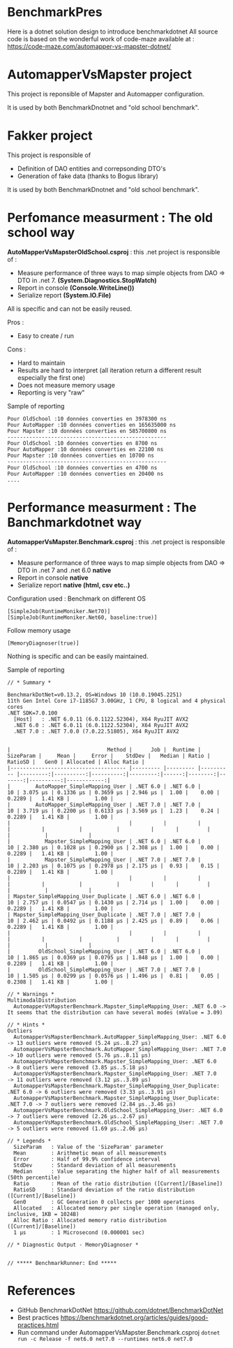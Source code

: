 # BenchmarkPres

Here is a dotnet solution design to introduce benchmarkdotnet
All source code is based on the wonderful work of code-maze available at : 
https://code-maze.com/automapper-vs-mapster-dotnet/



# AutomapperVsMapster project
This project is reponsible of Mapster and Automapper configuration. 

It is used by both BenchmarkDnotnet and "old school benchmark".

# Fakker project
This project is responsible of 
- Definition of DAO entities and correpsonding DTO's
- Generation of fake data (thanks to Bogus library)

It is used by both BenchmarkDnotnet and "old school benchmark".

# Perfomance measurment : The old school way

**AutoMapperVsMapsterOldSchool.csproj** : this .net project is responsible of :
- Measure performance of three ways to map simple objects from DAO => DTO in .net 7. **(System.Diagnostics.StopWatch)**
- Report in console **(Console.WriteLine())**
- Serialize report **(System.IO.File)**

All is specific and can not be easily reused.

Pros : 
- Easy to create / run

Cons : 
- Hard to maintain
- Results are hard to interpret (all iteration return a different result especially the first one)
- Does not measure memory usage
- Reporting is very "raw"

Sample of reporting 
```
Pour OldSchool :10 données converties en 3978300 ns
Pour AutoMapper :10 données converties en 165635000 ns
Pour Mapster :10 données converties en 585700800 ns
---------------------------------------------------
Pour OldSchool :10 données converties en 8700 ns
Pour AutoMapper :10 données converties en 22100 ns
Pour Mapster :10 données converties en 10700 ns
---------------------------------------------------
Pour OldSchool :10 données converties en 4700 ns
Pour AutoMapper :10 données converties en 20400 ns
....
```




# Performance measurment : The Banchmarkdotnet way

**AutomapperVsMapster.Benchmark.csproj** : this .net project is responsible of :
- Measure performance of three ways to map simple objects from DAO => DTO in .net 7 and .net 6.0 **native**
- Report in console **native**
- Serialize report **native (html, csv etc..)**

Configuration used :
Benchmark on different OS 
```
[SimpleJob(RuntimeMoniker.Net70)]
[SimpleJob(RuntimeMoniker.Net60, baseline:true)]
```

Follow memory usage
```
[MemoryDiagnoser(true)]
```

Nothing is specific and can be easily maintained.


Sample of reporting
```
// * Summary *

BenchmarkDotNet=v0.13.2, OS=Windows 10 (10.0.19045.2251)
11th Gen Intel Core i7-1185G7 3.00GHz, 1 CPU, 8 logical and 4 physical cores
.NET SDK=7.0.100
  [Host]   : .NET 6.0.11 (6.0.1122.52304), X64 RyuJIT AVX2
  .NET 6.0 : .NET 6.0.11 (6.0.1122.52304), X64 RyuJIT AVX2
  .NET 7.0 : .NET 7.0.0 (7.0.22.51805), X64 RyuJIT AVX2


|                               Method |      Job |  Runtime | SizeParam |     Mean |     Error |    StdDev |   Median | Ratio | RatioSD |   Gen0 | Allocated | Alloc Ratio |
|------------------------------------- |--------- |--------- |---------- |---------:|----------:|----------:|---------:|------:|--------:|-------:|----------:|------------:|
|        AutoMapper_SimpleMapping_User | .NET 6.0 | .NET 6.0 |        10 | 3.075 μs | 0.1336 μs | 0.3659 μs | 2.946 μs |  1.00 |    0.00 | 0.2289 |   1.41 KB |        1.00 |
|        AutoMapper_SimpleMapping_User | .NET 7.0 | .NET 7.0 |        10 | 3.719 μs | 0.2200 μs | 0.6133 μs | 3.569 μs |  1.23 |    0.24 | 0.2289 |   1.41 KB |        1.00 |
|                                      |          |          |           |          |           |           |          |       |         |        |           |             |
|           Mapster_SimpleMapping_User | .NET 6.0 | .NET 6.0 |        10 | 2.380 μs | 0.1028 μs | 0.2900 μs | 2.308 μs |  1.00 |    0.00 | 0.2289 |   1.41 KB |        1.00 |
|           Mapster_SimpleMapping_User | .NET 7.0 | .NET 7.0 |        10 | 2.203 μs | 0.1075 μs | 0.2978 μs | 2.175 μs |  0.93 |    0.15 | 0.2289 |   1.41 KB |        1.00 |
|                                      |          |          |           |          |           |           |          |       |         |        |           |             |
| Mapster_SimpleMapping_User_Duplicate | .NET 6.0 | .NET 6.0 |        10 | 2.757 μs | 0.0547 μs | 0.1430 μs | 2.714 μs |  1.00 |    0.00 | 0.2289 |   1.41 KB |        1.00 |
| Mapster_SimpleMapping_User_Duplicate | .NET 7.0 | .NET 7.0 |        10 | 2.462 μs | 0.0492 μs | 0.1188 μs | 2.425 μs |  0.89 |    0.06 | 0.2289 |   1.41 KB |        1.00 |
|                                      |          |          |           |          |           |           |          |       |         |        |           |             |
|         OldSchool_SimpleMapping_User | .NET 6.0 | .NET 6.0 |        10 | 1.865 μs | 0.0369 μs | 0.0795 μs | 1.848 μs |  1.00 |    0.00 | 0.2289 |   1.41 KB |        1.00 |
|         OldSchool_SimpleMapping_User | .NET 7.0 | .NET 7.0 |        10 | 1.505 μs | 0.0299 μs | 0.0576 μs | 1.496 μs |  0.81 |    0.05 | 0.2308 |   1.41 KB |        1.00 |

// * Warnings *
MultimodalDistribution
  AutomapperVsMapsterBenchmark.Mapster_SimpleMapping_User: .NET 6.0 -> It seems that the distribution can have several modes (mValue = 3.09)

// * Hints *
Outliers
  AutomapperVsMapsterBenchmark.AutoMapper_SimpleMapping_User: .NET 6.0        -> 13 outliers were removed (5.24 μs..8.27 μs)
  AutomapperVsMapsterBenchmark.AutoMapper_SimpleMapping_User: .NET 7.0        -> 10 outliers were removed (5.76 μs..8.11 μs)
  AutomapperVsMapsterBenchmark.Mapster_SimpleMapping_User: .NET 6.0           -> 8 outliers were removed (3.85 μs..5.18 μs)
  AutomapperVsMapsterBenchmark.Mapster_SimpleMapping_User: .NET 7.0           -> 11 outliers were removed (3.12 μs..3.89 μs)
  AutomapperVsMapsterBenchmark.Mapster_SimpleMapping_User_Duplicate: .NET 6.0 -> 6 outliers were removed (3.33 μs..3.91 μs)
  AutomapperVsMapsterBenchmark.Mapster_SimpleMapping_User_Duplicate: .NET 7.0 -> 7 outliers were removed (2.84 μs..3.46 μs)
  AutomapperVsMapsterBenchmark.OldSchool_SimpleMapping_User: .NET 6.0         -> 7 outliers were removed (2.26 μs..2.67 μs)
  AutomapperVsMapsterBenchmark.OldSchool_SimpleMapping_User: .NET 7.0         -> 5 outliers were removed (1.69 μs..2.06 μs)

// * Legends *
  SizeParam   : Value of the 'SizeParam' parameter
  Mean        : Arithmetic mean of all measurements
  Error       : Half of 99.9% confidence interval
  StdDev      : Standard deviation of all measurements
  Median      : Value separating the higher half of all measurements (50th percentile)
  Ratio       : Mean of the ratio distribution ([Current]/[Baseline])
  RatioSD     : Standard deviation of the ratio distribution ([Current]/[Baseline])
  Gen0        : GC Generation 0 collects per 1000 operations
  Allocated   : Allocated memory per single operation (managed only, inclusive, 1KB = 1024B)
  Alloc Ratio : Allocated memory ratio distribution ([Current]/[Baseline])
  1 μs        : 1 Microsecond (0.000001 sec)

// * Diagnostic Output - MemoryDiagnoser *


// ***** BenchmarkRunner: End *****
```

# References


+ GitHub BenchmarkDotNet https://github.com/dotnet/BenchmarkDotNet
+ Best practices https://benchmarkdotnet.org/articles/guides/good-practices.html
+ Run command under AutomapperVsMapster.Benchmark.csproj ```dotnet run -c Release -f net6.0 net7.0 --runtimes net6.0 net7.0```

